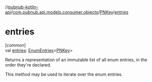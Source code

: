 //[pubnub-kotlin-api](../../../index.md)/[com.pubnub.api.models.consumer.objects](../index.md)/[PNKey](index.md)/[entries](entries.md)

# entries

[common]\
val [entries](entries.md): [EnumEntries](https://kotlinlang.org/api/latest/jvm/stdlib/kotlin-stdlib/kotlin.enums/-enum-entries/index.html)&lt;[PNKey](index.md)&gt;

Returns a representation of an immutable list of all enum entries, in the order they're declared.

This method may be used to iterate over the enum entries.
